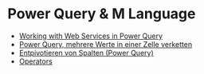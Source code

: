 # Power Query & M Language

* [Working with Web Services in Power Query](https://blog.crossjoin.co.uk/2014/03/26/working-with-web-services-in-power-query/)
* [Power Query, mehrere Werte in einer Zelle verketten](https://svens-excel-welt.blogspot.com/2017/01/power-query-mehrere-werte-in-einer.html)
* [Entpivotieren von Spalten \(Power Query\)](https://support.office.com/de-de/article/entpivotieren-von-spalten-power-query-0f7bad4b-9ea1-49c1-9d95-f588221c7098)
* [Operators](https://msdn.microsoft.com/en-us/query-bi/m/operators)

